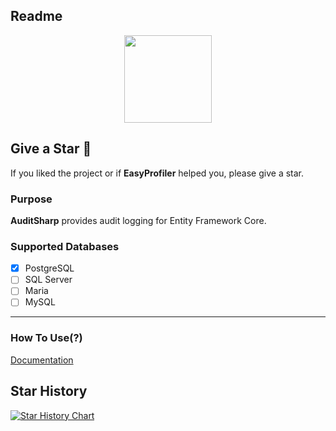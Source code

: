 ## Readme
<p align="center">
  <img src="https://github.com/user-attachments/assets/ca191e7f-359c-4785-aa88-71d3f6eacc21" style="max-width:100%;" height="140" />
</p>

## Give a Star 🌟
If you liked the project or if **EasyProfiler** helped you, please give a star.

### Purpose
**AuditSharp** provides audit logging for Entity Framework Core.

### Supported Databases
- [x] PostgreSQL
- [ ] SQL Server
- [ ] Maria
- [ ] MySQL

---

### How To Use(?)
[Documentation](https://github.com/furkandeveloper/AuditSharp/blob/main/how-to-use.md)

## Star History

[![Star History Chart](https://api.star-history.com/svg?repos=furkandeveloper/AuditSharp&type=Date)](https://star-history.com/#furkandeveloper/AuditSharp&Date)
